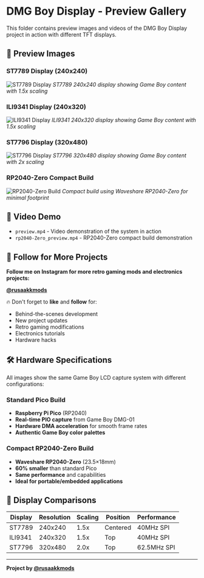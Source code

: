 # DMG Boy Display - Preview Gallery

This folder contains preview images and videos of the DMG Boy Display project in action with different TFT displays.

## 📸 Preview Images

### ST7789 Display (240x240)
![ST7789 Display](st7789_cs.jpg)
*ST7789 240x240 display showing Game Boy content with 1.5x scaling*

### ILI9341 Display (240x320)
![ILI9341 Display](ili9341.jpg)
*ILI9341 240x320 display showing Game Boy content with 1.5x scaling*

### ST7796 Display (320x480)
![ST7796 Display](st7796.jpg)
*ST7796 320x480 display showing Game Boy content with 2x scaling*

### RP2040-Zero Compact Build
![RP2040-Zero Build](rp2040-Zero.jpg)
*Compact build using Waveshare RP2040-Zero for minimal footprint*

## 🎥 Video Demo
- `preview.mp4` - Video demonstration of the system in action
- `rp2040-Zero_preview.mp4` - RP2040-Zero compact build demonstration

## 📱 Follow for More Projects

**Follow me on Instagram for more retro gaming mods and electronics projects:**

**[@rusaakkmods](https://www.instagram.com/rusaakkmods/)**

🔥 Don't forget to **like** and **follow** for:
- Behind-the-scenes development
- New project updates
- Retro gaming modifications
- Electronics tutorials
- Hardware hacks

## 🛠️ Hardware Specifications

All images show the same Game Boy LCD capture system with different configurations:

### Standard Pico Build
- **Raspberry Pi Pico** (RP2040)
- **Real-time PIO capture** from Game Boy DMG-01
- **Hardware DMA acceleration** for smooth frame rates
- **Authentic Game Boy color palettes**

### Compact RP2040-Zero Build  
- **Waveshare RP2040-Zero** (23.5×18mm)
- **60% smaller** than standard Pico
- **Same performance** and capabilities
- **Ideal for portable/embedded applications**

## 📐 Display Comparisons

| Display | Resolution | Scaling | Position | Performance |
|---------|------------|---------|----------|-------------|
| ST7789  | 240x240    | 1.5x    | Centered | 40MHz SPI   |
| ILI9341 | 240x320    | 1.5x    | Top      | 40MHz SPI   |
| ST7796  | 320x480    | 2.0x    | Top      | 62.5MHz SPI |

---

**Project by [@rusaakkmods](https://www.instagram.com/rusaakkmods/)**
